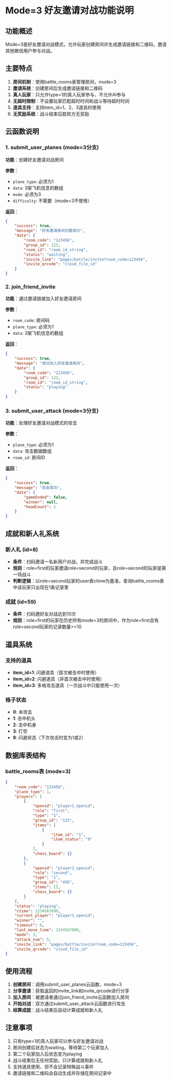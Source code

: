 # Mode=3 好友邀请对战功能说明

## 功能概述

Mode=3是好友邀请对战模式，允许玩家创建房间并生成邀请链接和二维码，邀请其他微信用户参与对战。

## 主要特点

1. **房间机制**：使用battle_rooms表管理房间，mode=3
2. **邀请系统**：创建房间后生成邀请链接和二维码
3. **真人玩家**：只允许type=1的真人玩家参与，不允许AI参与
4. **无超时限制**：不设置玩家匹配超时时间和战斗等待超时时间
5. **道具支持**：支持item_id=1、2、3道具的使用
6. **无奖励系统**：战斗结束后胜败方无奖励

## 云函数说明

### 1. submit_user_planes (mode=3分支)

**功能**：创建好友邀请对战房间

**参数**：
- `plane_type`: 必须为1
- `data`: 3架飞机信息的数组
- `mode`: 必须为3
- `difficulty`: 不需要（mode=3不使用）

**返回**：
```json
{
    "success": true,
    "message": "好友邀请房间创建成功",
    "data": {
        "room_code": "123456",
        "group_id": 123,
        "room_id": "room_id_string",
        "status": "waiting",
        "invite_link": "pages/battle/invite?room_code=123456",
        "invite_qrcode": "cloud_file_id"
    }
}
```

### 2. join_friend_invite

**功能**：通过邀请链接加入好友邀请房间

**参数**：
- `room_code`: 房间码
- `plane_type`: 必须为1
- `data`: 3架飞机信息的数组

**返回**：
```json
{
    "success": true,
    "message": "成功加入好友邀请房间",
    "data": {
        "room_code": "123456",
        "group_id": 123,
        "room_id": "room_id_string",
        "status": "playing"
    }
}
```

### 3. submit_user_attack (mode=3分支)

**功能**：处理好友邀请对战模式的攻击

**参数**：
- `plane_type`: 必须为1
- `data`: 攻击数据数组
- `room_id`: 房间ID

**返回**：
```json
{
    "success": true,
    "message": "攻击成功",
    "data": {
        "gameEnded": false,
        "winner": null,
        "headCount": 1
    }
}
```

## 成就和新人礼系统

### 新人礼 (id=8)
- **条件**：扫码邀请一名新用户对战，并完成战斗
- **规则**：role=first的玩家邀请role=second的玩家，且role=second的玩家是第一场战斗
- **判断逻辑**：以role=second玩家的user表ctime为基准，查询battle_rooms表中该玩家只出现在1条记录里

### 成就 (id=59)
- **条件**：扫码邀好友对战达到10次
- **规则**：role=first的玩家在历史所有mode=3的房间中，作为role=first且有role=second玩家的记录数量>=10

## 道具系统

### 支持的道具
- **item_id=1**: 闪避道具（首次被击中时使用）
- **item_id=2**: 闪避道具（非首次被击中时使用）
- **item_id=3**: 多格攻击道具（一次战斗中只能使用一次）

### 格子状态
- **0**: 未攻击
- **1**: 击中机头
- **2**: 击中机身
- **3**: 打空
- **9**: 闪避状态（下次攻击时变为1或2）

## 数据库表结构

### battle_rooms表 (mode=3)
```json
{
    "room_code": "123456",
    "plane_type": 1,
    "players": [
        {
            "openid": "player1_openid",
            "role": "first",
            "type": "1",
            "group_id": "123",
            "items": [
                {
                    "item_id": "1",
                    "item_status": "0"
                }
            ],
            "chess_board": {}
        },
        {
            "openid": "player2_openid",
            "role": "second",
            "type": "1",
            "group_id": "456",
            "items": [],
            "chess_board": {}
        }
    ],
    "status": "playing",
    "ctime": 1234567890,
    "current_player": "player1_openid",
    "winner": "",
    "timeout": 0,
    "last_move_time": 1234567890,
    "mode": 3,
    "attack_num": 5,
    "invite_link": "pages/battle/invite?room_code=123456",
    "invite_qrcode": "cloud_file_id"
}
```

## 使用流程

1. **创建房间**：调用submit_user_planes云函数，mode=3
2. **分享邀请**：获取返回的invite_link和invite_qrcode进行分享
3. **加入房间**：被邀请者通过join_friend_invite云函数加入房间
4. **开始对战**：双方通过submit_user_attack云函数进行攻击
5. **结算成就**：战斗结束后自动计算成就和新人礼

## 注意事项

1. 只有type=1的真人玩家可以参与好友邀请对战
2. 房间创建后状态为waiting，等待第二个玩家加入
3. 第二个玩家加入后状态变为playing
4. 战斗结束后无任何奖励，只计算成就和新人礼
5. 支持道具使用，但不会记录特殊战斗事件
6. 邀请链接和二维码会自动生成并存储在房间记录中 